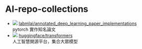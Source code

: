 # AI-repo-collections
- ![](https://img.shields.io/github/stars/labmlai/annotated_deep_learning_paper_implementations?style=social)
  [labmlai/annotated_deep_learning_paper_implementations](https://github.com/labmlai/annotated_deep_learning_paper_implementations)\
  pytorch 實作知名論文
- ![](https://img.shields.io/github/stars/huggingface/transformers?style=social)
  [huggingface/transformers](https://github.com/huggingface/transformers)\
  人工智慧開源平台，集合大眾模型
